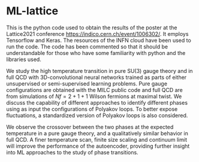 # ML-lattice
This is the python code used to obtain the results of the poster at the Lattice2021 conference https://indico.cern.ch/event/1006302/. It employs Tensorflow and Keras. The resources of the INFN cloud have been used to run the code. The code has been commented so that it should be understandable for those who have some familiarity with python and the libraries used.


We study the high temperature transition in pure SU(3) gauge theory and in full QCD with 3D-convolutional neural networks trained as parts of either unsupervised or semi-supervised learning problems. 
Pure gauge configurations are obtained with the MILC public code and full QCD are from simulations of $Nf=2+1+1$ Wilson fermions at maximal twist. We discuss the capability of different approaches to identify different phases using as input the configurations of Polyakov loops. To better expose fluctuations, a standardized version of Polyakov loops is also considered.

We observe the crossover between the two phases at the expected temperature in a pure gauge theory, and a qualitatively similar behavior in full QCD. 
A finer temperature scan, finite size scaling and  continuum limit  will improve the performance of the autoencoder, providing further insight  into  ML approaches to the study of phase transitions.
